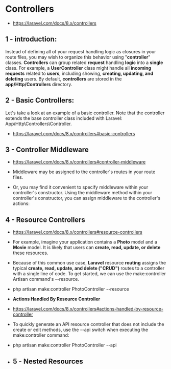 # Controllers

- https://laravel.com/docs/8.x/controllers

## 1 - introduction:

Instead of defining all of your request handling logic as closures in your route files, you may wish to organize this behavior using "**controller**" classes. **Controllers** can group related **request** handling **logic** into a **single** class. For example, a **UserController** class might handle all **incoming** **requests** related to **users**, including showing, **creating, updating, and deleting** users. By default, **controllers** are stored in the **app/Http/Controllers** directory.

## 2 - Basic Controllers:

Let's take a look at an example of a basic controller. Note that the controller extends the base controller class included with Laravel: App\Http\Controllers\Controller.

- https://laravel.com/docs/8.x/controllers#basic-controllers

## 3 - Controller Middleware

- https://laravel.com/docs/8.x/controllers#controller-middleware

- Middleware may be assigned to the controller's routes in your route files.
- Or, you may find it convenient to specify middleware within your controller's constructor. Using the middleware method within your controller's constructor, you can assign middleware to the controller's actions:

## 4 - Resource Controllers

- https://laravel.com/docs/8.x/controllers#resource-controllers

- For example, imagine your application contains a **Photo** model and a **Movie** model. It is likely that users can **create, read, update, or delete** these resources.

- Because of this common use case, **Laravel** resource **routing** assigns the typical **create, read, update, and delete ("CRUD")** routes to a controller with a single line of code. To get started, we can use the make:controller Artisan command's --resource.

- php artisan make:controller PhotoController --resource

- **Actions Handled By Resource Controller**
- https://laravel.com/docs/8.x/controllers#actions-handled-by-resource-controller

- To quickly generate an API resource controller that does not include the create or edit methods, use the --api switch when executing the make:controller command:

- php artisan make:controller PhotoController --api

- ## 5 - Nested Resources
